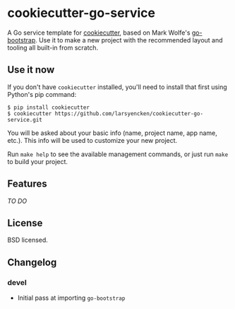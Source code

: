 # cookiecutter-go-service

A Go service template for [cookiecutter](https://github.com/audreyr/cookiecutter), based on Mark Wolfe's [go-bootstrap](https://github.com/wolfeidau/go-bootstrap). Use it to make a new project with the recommended layout and tooling all built-in from scratch.

## Use it now

If you don't have `cookiecutter` installed, you'll need to install that first using Python's pip command:

```console
$ pip install cookiecutter
$ cookiecutter https://github.com/larsyencken/cookiecutter-go-service.git
```

You will be asked about your basic info (name, project name, app name, etc.). This info will be used to customize your new project.

Run `make help` to see the available management commands, or just run `make` to build your project.

## Features

_TO DO_

## License

BSD licensed.

## Changelog

### devel

- Initial pass at importing `go-bootstrap`
